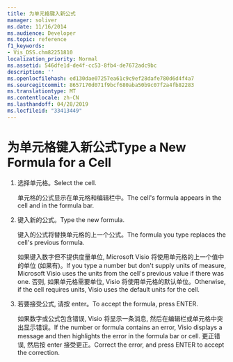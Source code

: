 ```yaml
---
title: 为单元格键入新公式
manager: soliver
ms.date: 11/16/2014
ms.audience: Developer
ms.topic: reference
f1_keywords:
- Vis_DSS.chm82251810
localization_priority: Normal
ms.assetid: 546dfe1d-de4f-cc53-8fb4-de7672adc9bc
description: ''
ms.openlocfilehash: ed130dae07257ea61c9c9ef28dafe780d6d4f4a7
ms.sourcegitcommit: 8657170d071f9bcf680aba50b9c07f2a4fb82283
ms.translationtype: MT
ms.contentlocale: zh-CN
ms.lasthandoff: 04/28/2019
ms.locfileid: "33413449"
---
```

# <a name="type-a-new-formula-for-a-cell"></a><span data-ttu-id="e3e62-102">为单元格键入新公式</span><span class="sxs-lookup"><span data-stu-id="e3e62-102">Type a New Formula for a Cell</span></span>

1. <span data-ttu-id="e3e62-103">选择单元格。</span><span class="sxs-lookup"><span data-stu-id="e3e62-103">Select the cell.</span></span>
    
    <span data-ttu-id="e3e62-104">单元格的公式显示在单元格和编辑栏中。</span><span class="sxs-lookup"><span data-stu-id="e3e62-104">The cell's formula appears in the cell and in the formula bar.</span></span>
    
2. <span data-ttu-id="e3e62-105">键入新的公式。</span><span class="sxs-lookup"><span data-stu-id="e3e62-105">Type the new formula.</span></span>
    
    <span data-ttu-id="e3e62-106">键入的公式将替换单元格的上一个公式。</span><span class="sxs-lookup"><span data-stu-id="e3e62-106">The formula you type replaces the cell's previous formula.</span></span>
    
    <span data-ttu-id="e3e62-107">如果键入数字但不提供度量单位, Microsoft Visio 将使用单元格的上一个值中的单位 (如果有)。</span><span class="sxs-lookup"><span data-stu-id="e3e62-107">If you type a number but don't supply units of measure, Microsoft Visio uses the units from the cell's previous value if there was one.</span></span> <span data-ttu-id="e3e62-108">否则, 如果单元格需要单位, Visio 将使用单元格的默认单位。</span><span class="sxs-lookup"><span data-stu-id="e3e62-108">Otherwise, if the cell requires units, Visio uses the default units for the cell.</span></span>
    
3. <span data-ttu-id="e3e62-109">若要接受公式, 请按 enter。</span><span class="sxs-lookup"><span data-stu-id="e3e62-109">To accept the formula, press ENTER.</span></span>
    
    <span data-ttu-id="e3e62-110">如果数字或公式包含错误, Visio 将显示一条消息, 然后在编辑栏或单元格中突出显示错误。</span><span class="sxs-lookup"><span data-stu-id="e3e62-110">If the number or formula contains an error, Visio displays a message and then highlights the error in the formula bar or cell.</span></span> <span data-ttu-id="e3e62-111">更正错误, 然后按 enter 接受更正。</span><span class="sxs-lookup"><span data-stu-id="e3e62-111">Correct the error, and press ENTER to accept the correction.</span></span>
    

